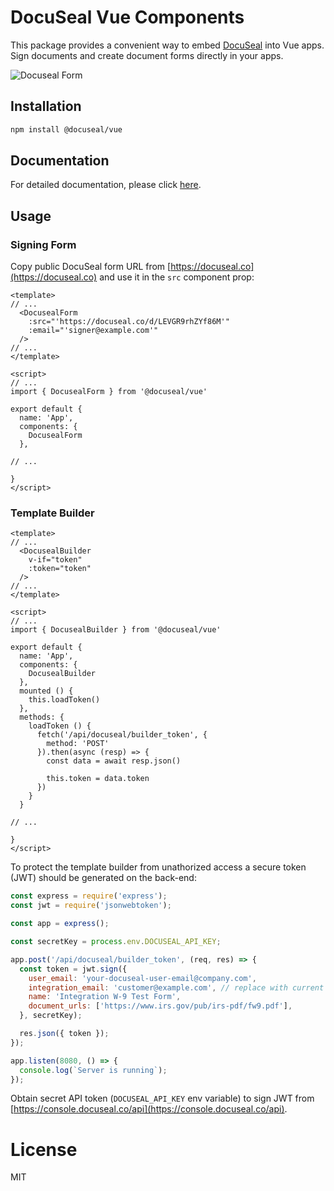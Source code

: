 # DocuSeal Vue Components

This package provides a convenient way to embed [DocuSeal](https://www.docuseal.co) into Vue apps. Sign documents and create document forms directly in your apps.

![Docuseal Form](https://github.com/docusealco/docuseal-vue/assets/1176367/828f9f53-3131-494c-8e37-5c74fa94cfa8)
## Installation

```bash
npm install @docuseal/vue
```

## Documentation

For detailed documentation, please click [here](https://www.docuseal.co/docs/embedded).

## Usage

### Signing Form

Copy public DocuSeal form URL from [https://docuseal.co](https://docuseal.co) and use it in the `src` component prop:

```vue
<template>
// ...
  <DocusealForm
    :src="'https://docuseal.co/d/LEVGR9rhZYf86M'"
    :email="'signer@example.com'"
  />
// ...
</template>

<script>
// ...
import { DocusealForm } from '@docuseal/vue'

export default {
  name: 'App',
  components: {
    DocusealForm
  },

// ...

}
</script>
```

### Template Builder

```vue
<template>
// ...
  <DocusealBuilder
    v-if="token"
    :token="token"
  />
// ...
</template>

<script>
// ...
import { DocusealBuilder } from '@docuseal/vue'

export default {
  name: 'App',
  components: {
    DocusealBuilder
  },
  mounted () {
    this.loadToken()
  },
  methods: {
    loadToken () {
      fetch('/api/docuseal/builder_token', {
        method: 'POST'
      }).then(async (resp) => {
        const data = await resp.json()

        this.token = data.token
      })
    }
  }

// ...

}
</script>
```

To protect the template builder from unathorized access a secure token (JWT) should be generated on the back-end:

```js
const express = require('express');
const jwt = require('jsonwebtoken');

const app = express();

const secretKey = process.env.DOCUSEAL_API_KEY;

app.post('/api/docuseal/builder_token', (req, res) => {
  const token = jwt.sign({
    user_email: 'your-docuseal-user-email@company.com',
    integration_email: 'customer@example.com', // replace with current user email
    name: 'Integration W-9 Test Form',
    document_urls: ['https://www.irs.gov/pub/irs-pdf/fw9.pdf'],
  }, secretKey);

  res.json({ token });
});

app.listen(8080, () => {
  console.log(`Server is running`);
});
```

Obtain secret API token (`DOCUSEAL_API_KEY` env variable) to sign JWT from [https://console.docuseal.co/api](https://console.docuseal.co/api).

# License

MIT
